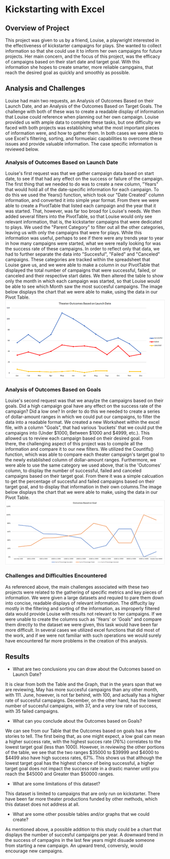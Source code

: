 # Kickstarting with Excel

## Overview of Project
This project was given to us by a friend, Louise, a playwright interested in the effectiveness of kickstarter campaigns for plays. She wanted to collect information so that she could use it to inform her own campaigns for future projects. Her main concern, and the focus of this project, was the efficacy of campaigns based on their start date and target goal. With this information she hopes to create smarter, more reliable campgains, that reach the desired goal as quickly and smoothly as possible. 

## Analysis and Challenges
Louise had main two requests, an Analysis of Outcomes Based on their Launch Date, and an Analysis of the Outcomes Based on Target Goals. The challenge with both of these was to create a readable display of information that Louise could reference when planning out her own campaign. Louise provided us with ample data to complete these tasks, but one difficulty we faced with both projects was establishing what the most important pieces of information were, and how to gather them. In both cases we were able to use Excel's filtering, sorting, and formuelaic capabilities to overcome these issues and provide valuable information. The case specific information is reviewed below. 

### Analysis of Outcomes Based on Launch Date
Louise's first request was that we gather campaign data based on start date, to see if that had any effect on the success or failure of the campaign. The first thing that we needed to do was to create a new column, "Years" that would hold all of the date-specific information for each campaign. To do this we used the Years() function, which took our "Date Created" column information, and converted it into simple year format. From there we were able to create a PivotTable that listed each campaign and the year that it was started. That, however, was far too broad for Louise's needs. We then added several filters into the PivotTable, so that Louise would only see relevant information, that is, the kickstarter campaigns that were dedicated to plays. We used the "Parent Category" to filter out all the other categories, leaving us with only the campaigns that were for plays. While this information was useful, perhaps to see if there were any trends year to year in how many campaigns were started, what we were really looking for was the success rate of these campaigns. In order to reflect only that data, we had to further separate the data into "Succesful", "Failed" and "Canceled" campaigns. These categories are tracked within the spreadsheet that Louise gave us, and we were able to make a column in our PivotTable that displayed the total number of campaigns that were successful, failed, or canceled and their respective start dates. We then altered the table to show only the month in which each campaign was started, so that Louise would be able to see which Month saw the most succesful campaigns. The image below displays the chart that we were able to make, using the data in our Pivot Table.
![Image of Analysis Based on Launch Date](https://github.com/Greg-Finin/kickstarter-analysis/blob/master/Outcomes%20based%20on%20Launch%20Date%202.0.png)

### Analysis of Outcomes Based on Goals
Louise's second request was that we anaylze the campaigns based on their goals. Did a high campaign goal have any effect on the success rate of the campaign? Did a low one? In order to do this we needed to create a series of dollar-amount ranges in which we could put our campaigns, to filter the data into a readable format. We created a new Worksheet within the excel file, with a column "Goals", that had various 'buckets' that we could put the campaigns into (Under $1000, Between $1000 and $4999, etc.). This allowed us to review each campaign based on their desired goal. From there, the challenging aspect of this project was to compile all the information and compare it to our new filters. We utilized the CountIfs() function, which was able to compare each theater campaign's target goal to the newly established column of dollar-amount ranges. Furthermore, we were able to use the same category we used above, that is the 'Outcomes' column, to display the number of successful, failed and canceled campaigns based on their target goal. From there it was a simple calcuation to get the percentage of succesful and failed campaigns based on their target goal, and to display that information in their own columns.The image below displays the chart that we were able to make, using the data in our Pivot Table.
![Outcomes Based on Goal](https://github.com/Greg-Finin/kickstarter-analysis/blob/master/Outcomes%20based%20on%20Goal%202.0.png)


### Challenges and Difficulties Encountered
As referenced above, the main challenges associated with these two projects were related to the gathering of specific metrics and key pieces of information. We were given a large datasets and requied to pare them down into concise, readable displays of relevant information. The diffuclty lay mostly in the filtering and sorting of the information, as improperly filtered data would provide Louise with results not relevant to her campaigns. If we were unable to create the columns such as 'Years' or 'Goals" and compare them directly to the dataset we were given, this task would have been far more difficult. In several cases we utilized excel functions that did most of the work, and if we were not familiar with such operations we would surely have encountered far more problems in the creation of this analysis.

## Results
- What are two conclusions you can draw about the Outcomes based on Launch Date?


It is clear from both the Table and the Graph, that in the years span that we are reviewing, May has more succesful campaigns than any other month, with 111. June, however, is not far behind, with 100, and actually has a higher rate of succesful campaigns. December, on the other hand, has the lowest number of succesful campaigns, with 37, and a very low rate of success, with 35 failed campaigns. 

- What can you conclude about the Outcomes based on Goals?


We can see from our Table that the Outcomes based on goals has a few stories to tell. The first being that, as one might expect, a low goal can mean a higher success rate, with the highest succes rate (76%) correlates to the lowest target goal (less than 1000). However, in reviewing the other portions of the table, we see that the two ranges $35000 to $39999 and $4000 to $4499 also have high success rates, 67%. This shows us that although the lowest target goal has the highest chance of being successful, a higher target goal does not impact the success rate in a drastic manner until you reach the $45000 and Greater than $50000 ranges.

- What are some limitations of this dataset?


This dataset is limited to campaigns that are only run on kickstarter. There have been far more theater productions funded by other methods, which this dataset does not address at all. 

- What are some other possible tables and/or graphs that we could create?


As mentioned above, a possible addition to this study could be a chart that displays the number of succesful campaigns per year. A downward trend in the success of campagins in the last few years might disuade someone from starting a new campaign. An upward trend, conversly, would encourage new campaigns.
